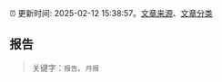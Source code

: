 :alarm_clock: 更新时间: 2025-02-12 15:38:57。[文章来源](/README.md)、[文章分类](/TAGS.md)

## 报告


> 关键字：`报告`、`月报`



